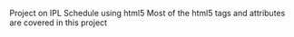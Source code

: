 Project on IPL Schedule using html5
Most of the html5 tags and attributes are covered in this project


